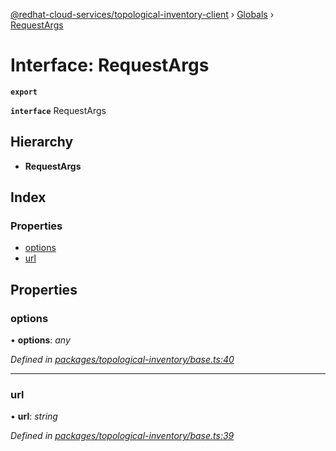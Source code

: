 [@redhat-cloud-services/topological-inventory-client](../README.md) › [Globals](../globals.md) › [RequestArgs](requestargs.md)

# Interface: RequestArgs

**`export`** 

**`interface`** RequestArgs

## Hierarchy

* **RequestArgs**

## Index

### Properties

* [options](requestargs.md#options)
* [url](requestargs.md#url)

## Properties

###  options

• **options**: *any*

*Defined in [packages/topological-inventory/base.ts:40](https://github.com/Hyperkid123/javascript-clients/blob/master/packages/topological-inventory/base.ts#L40)*

___

###  url

• **url**: *string*

*Defined in [packages/topological-inventory/base.ts:39](https://github.com/Hyperkid123/javascript-clients/blob/master/packages/topological-inventory/base.ts#L39)*
